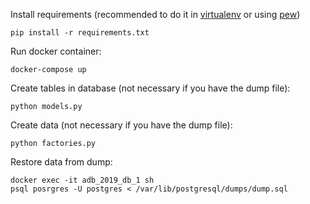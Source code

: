 Install requirements (recommended to do it in [virtualenv](https://virtualenv.pypa.io/en/latest/) or using [pew](https://github.com/berdario/pew))
```
pip install -r requirements.txt
```

Run docker container:
```
docker-compose up
```

Create tables in database (not necessary if you have the dump file):
```
python models.py
```

Create data (not necessary if you have the dump file):
```
python factories.py
```

Restore data from dump:
```
docker exec -it adb_2019_db_1 sh
psql posrgres -U postgres < /var/lib/postgresql/dumps/dump.sql
```